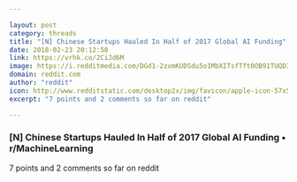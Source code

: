 ```yaml
---

layout: post
category: threads
title: "[N] Chinese Startups Hauled In Half of 2017 Global AI Funding"
date: 2018-02-23 20:12:58
link: https://vrhk.co/2CiJd6M
image: https://i.redditmedia.com/DGd1-2zxmKUDSdu5o1MbXITsfTft0OB91TUQD3nbbyg.jpg?w=320&s=1633b85cf5c1ace28e169ce983c48192
domain: reddit.com
author: "reddit"
icon: http://www.redditstatic.com/desktop2x/img/favicon/apple-icon-57x57.png
excerpt: "7 points and 2 comments so far on reddit"

---
```


### [N] Chinese Startups Hauled In Half of 2017 Global AI Funding • r/MachineLearning

7 points and 2 comments so far on reddit